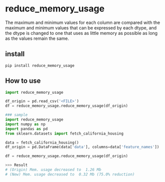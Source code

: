# reduce_memory_usage

The maximum and minimum values for each column are compared with the maximum and minimum values that can be expressed by each dtype, and the dtype is changed to one that uses as little memory as possible as long as the values remain the same.

## install

```
pip install reduce_memory_usage
```

## How to use

```python
import reduce_memory_usage

df_origin = pd.read_csv('<FILE>')
df = reduce_memory_usage.reduce_memory_usage(df_origin)

### sample
import reduce_memory_usage
import numpy as np
import pandas as pd
from sklearn.datasets import fetch_california_housing

data = fetch_california_housing()
df_origin = pd.DataFrame(data['data'], columns=data['feature_names'])

df = reduce_memory_usage.reduce_memory_usage(df_origin)

>>> Result
# (Origin) Mem. usage decreased to  1.26 Mb
# (New) Mem. usage decreased to  0.32 Mb (75.0% reduction)

```
